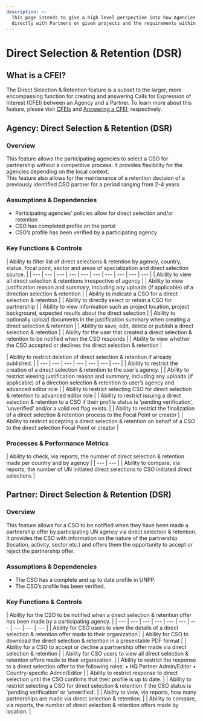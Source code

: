 ```yaml
---
description: >-
  This page intends to give a high level perspective into how Agencies can work
  directly with Partners on given projects and the requirements within.
---
```


# Direct Selection & Retention \(DSR\)

## What is a CFEI?

The Direct Selection & Retention feature is a subset to the larger, more encompassing function for creating and answering Calls for Expression of Interest \(CFEI\) between an Agency and a Partner. To learn more about this feature, please visit [CFEIs](../../agencies/cfeis.md) and [Answering a CFEI](../../partners/answering-for-cfei.md), respectively.

## Agency: Direct Selection & Retention \(DSR\)

### Overview

This feature allows the participating agencies to select a CSO for partnership without a competitive process. It provides flexibility for the agencies depending on the local context.  
This feature also allows for the maintenance of a retention decision of a previously identified CSO partner for a period ranging from 2-4 years

### Assumptions & Dependencies

* Participating agencies’ policies allow for direct selection and/or retention
* CSO has completed profile on the portal
* CSO’s profile has been verified by a participating agency

### Key Functions & Controls

| Ability to filter list of direct selections & retention by agency, country, status, focal point, sector and areas of specialization and direct selection source. |
| --- | --- | --- | --- | --- | --- | --- | --- | --- | --- |
| Ability to view all direct selection & retentions irrespective of agency |
| Ability to view justification reason and summary, including any uploads \(if applicable\) of a direction selection & retention |
| Ability to indicate a CSO for a direct selection & retention |
| Ability to directly select or retain a CSO for partnership |
| Ability to view information such as project location, project background, expected results about the direct selection |
| Ability to optionally upload documents in the justification summary when creating a direct selection & retention |
| Ability to save, edit, delete or publish a direct selection & retention |
| Ability for the user that created a direct selection & retention to be notified when the CSO responds |
| Ability to view whether the CSO accepted or declines the direct selection & retention |

| Ability to restrict deletion of direct selection & retention if already published. |
| --- | --- | --- | --- | --- | --- | --- |
| Ability to restrict the creation of a direct selection & retention to the user’s agency. |
| Ability to restrict viewing justification reason and summary, including any uploads \(if applicable\) of a direction selection & retention to user’s agency and advanced editor role |
| Ability to restrict selecting CSO for direct selection & retention to advanced editor role |
| Ability to restrict issuing a direct selection & retention to a CSO if their profile status is ‘pending verification’, ‘unverified’ and/or a valid red flag exists. |
| Ability to restrict the finalization of a direct selection & retention process to the Focal Point or creator |
| Ability to restrict accepting a direct selection & retention on behalf of a CSO to the direct selection Focal Point or creator |

### Processes & Performance Metrics

| Ability to check, via reports, the number of direct selection & retention made per country and by agency |
| --- | --- |
| Ability to compare, via reports, the number of UN initiated direct selections to CSO initiated direct selections |

## Partner: Direct Selection & Retention \(DSR\)

### Overview

This feature allows for a CSO to be notified when they have been made a partnership offer by participating UN agency via direct selection & retention. It provides the CSO with information on the nature of the partnership \(location, activity, sector etc.\) and offers them the opportunity to accept or reject the partnership offer.

### Assumptions & Dependencies

* The CSO has a complete and up to date profile in UNPP.
* The CSO’s profile has been verified.

### Key Functions & Controls

| Ability for the CSO to be notified when a direct selection & retention offer has been made by a participating agency. |
| --- | --- | --- | --- | --- | --- | --- | --- | --- | --- |
| Ability for CSO users to view the details of a direct selection & retention offer made to their organization |
| Ability for CSO to download the direct selection & retention in a presentable PDF format |
| Ability for a CSO to accept or decline a partnership offer made via direct selection & retention |
| Ability for CSO users to view all direct selection & retention offers made to their organization. |
| Ability to restrict the response to a direct selection offer to the following roles: • HQ Partner Admin/Editor   • Country-specific Admin/Editor |
| Ability to restrict response to direct selection until the CSO confirms that their profile is up to date. |
| Ability to restrict selecting a CSO for direct selection & retention if the CSO status is ‘pending verification’ or ‘unverified’. |
| Ability to view, via reports, how many partnerships are made via direct selection & retention. |
| Ability to compare, via reports, the number of direct selection & retention offers made by location. |

### 

## 







